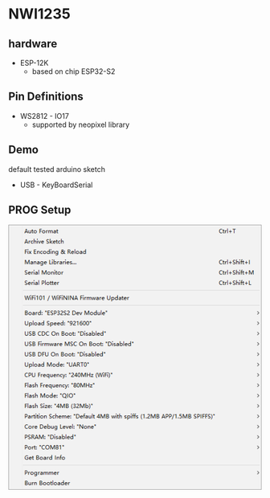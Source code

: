 

# NWI1235 

## hardware 
- ESP-12K 
    - based on chip ESP32-S2


## Pin Definitions
- WS2812 - IO17 
    - supported by neopixel library 



## Demo 

default tested arduino sketch 
- USB - KeyBoardSerial 


## PROG Setup 
![](43-14-15-29-12-2022.png)
